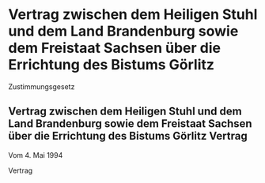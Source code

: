 # Vertrag zwischen dem Heiligen Stuhl und dem Land Brandenburg sowie dem Freistaat Sachsen über die Errichtung des Bistums Görlitz

Zustimmungsgesetz

## Vertrag zwischen dem Heiligen Stuhl und dem Land Brandenburg sowie dem Freistaat Sachsen über die Errichtung des Bistums Görlitz Vertrag

Vom 4. Mai 1994

Vertrag

